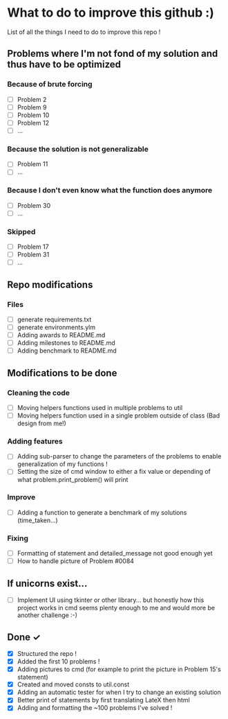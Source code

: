 # What to do to improve this github :)

List of all the things I need to do to improve this repo !

## Problems where I'm not fond of my solution and thus have to be optimized
### Because of brute forcing
- [ ] Problem 2
- [ ] Problem 9
- [ ] Problem 10
- [ ] Problem 12
- [ ] ...

### Because the solution is not generalizable
- [ ] Problem 11
- [ ] ...

### Because I don't even know what the function does anymore
- [ ] Problem 30
- [ ] ...

### Skipped
- [ ] Problem 17
- [ ] Problem 31
- [ ] ...

## Repo modifications

### Files
- [ ] generate requirements.txt
- [ ] generate environments.ylm
- [ ] Adding awards to README.md
- [ ] Adding milestones to README.md
- [ ] Adding benchmark to README.md

## Modifications to be done

### Cleaning the code
- [ ] Moving helpers functions used in multiple problems to util
- [ ] Moving helpers function used in a single problem outside of class (Bad design from me!)

### Adding features
- [ ] Adding sub-parser to change the parameters of the problems to enable generalization of my functions !
- [ ] Setting the size of cmd window to either a fix value or depending of what problem.print_problem() will print

### Improve
- [ ] Adding a function to generate a benchmark of my solutions (time_taken...)

### Fixing
- [ ] Formatting of statement and detailed_message not good enough yet
- [ ] How to handle picture of Problem #0084

## If unicorns exist...
- [ ] Implement UI using tkinter or other library... but honestly how this project works in cmd seems plenty enough to me and would more be another challenge :-)


## Done ✓

- [x] Structured the repo !
- [x] Added the first 10 problems !
- [x] Adding pictures to cmd (for example to print the picture in Problem 15's statement)
- [x] Created and moved consts to util.const
- [x] Adding an automatic tester for when I try to change an existing solution
- [x] Better print of statements by first translating LateX then html
- [x] Adding and formatting the ~100 problems I've solved !
